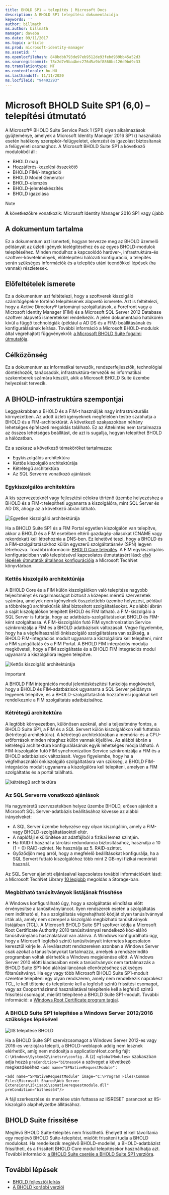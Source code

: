 ```yaml
---
title: BHOLD SP1 – telepítés | Microsoft Docs
description: A BHOLD SP1 telepítési dokumentációja
keywords: ''
author: billmath
ms.author: billmath
manager: daveba
ms.date: 09/11/2017
ms.topic: article
ms.prod: microsoft-identity-manager
ms.assetid: ''
ms.openlocfilehash: 848bdbb793de97eb9512de93febd939bb45a52d3
ms.sourcegitcommit: 78c2d7e5ba4bec276d5a9bf8860bc126d9bd9c33
ms.translationtype: MT
ms.contentlocale: hu-HU
ms.lasthandoff: 11/11/2020
ms.locfileid: "94492293"
---
```

# <a name="microsoft-bhold-suite-sp1-60-installation-guide"></a>Microsoft BHOLD Suite SP1 (6,0) – telepítési útmutató

A Microsoft® BHOLD Suite Service Pack 1 (SP1) olyan alkalmazások gyűjteménye, amelyek a Microsoft Identity Manager 2016 SP1 () használata esetén hatékony szerepkör-felügyeletet, elemzést és igazolást biztosítanak a felügyeleti csomaghoz. A Microsoft BHOLD Suite SP1 a következő modulokból áll:

- BHOLD mag
- Hozzáférés-kezelési összekötő
- BHOLD FIM/-integráció
- BHOLD Model Generator
- BHOLD-elemzés
- BHOLD-jelentéskészítés
- BHOLD igazolása


> [!NOTE]
> **A** következőkre vonatkozik: Microsoft Identity Manager 2016 SP1 vagy újabb

## <a name="what-this-document-covers"></a>A dokumentum tartalma

Ez a dokumentum azt ismerteti, hogyan tervezze meg az BHOLD üzemelő példányát az üzleti igények kielégítéséhez és az egyes BHOLD-modulok telepítéséhez. Minden modulhoz a kapcsolódó hardver-, infrastruktúra-és szoftver-követelmények, előtelepítési hálózati konfiguráció, a telepítés során szükséges információk és a telepítés utáni teendőkkel lépések (ha vannak) részletesek.

## <a name="pre-requisite-knowledge"></a>Előfeltételek ismerete

Ez a dokumentum azt feltételezi, hogy a szoftverek kiszolgáló számítógépekre történő telepítésének alapvető ismerete. Azt is feltételezi, hogy a Active Directory® tartományi szolgáltatások, a Forefront vagy a Microsoft Identity Manager (FIM) és a Microsoft SQL Server 2012 Database szoftver alapvető ismeretekkel rendelkezik. A jelen dokumentáció hatókörén kívül a függő technológiák (például a AD DS és a FIM) beállításának és konfigurálásának leírása. További információ a Microsoft BHOLD-modulok által végrehajtott függvényekről: [a Microsoft BHOLD Suite fogalmi útmutatója](https://technet.microsoft.com/library/jj134102(v=ws.10).aspx).

## <a name="audience"></a>Célközönség

Ez a dokumentum az informatikai tervezők, rendszerfejlesztők, technológiai döntéshozók, tanácsadók, infrastruktúra-tervezők és informatikai szakemberek számára készült, akik a Microsoft BHOLD Suite üzembe helyezését tervezik.

## <a name="bhold-infrastructure-considerations"></a>A BHOLD-infrastruktúra szempontjai

Leggyakrabban a BHOLD és a FIM-t használják nagy infrastrukturális környezetben. Az adott üzleti igényeknek megfelelően testre szabhatja a BHOLD és a FIM-architektúrát. A következő szakaszokban néhány lehetséges építészeti megoldás található. Ez az Áttekintés nem tartalmazza az összes lehetséges beállítást, de azt is sugallja, hogyan telepíthet BHOLD a hálózatban.
 
Ez a szakasz a következő témaköröket tartalmazza:

- Egykiszolgálós architektúra
- Kettős kiszolgáló architektúrája
- Kétrétegű architektúra
- Az SQL Serverre vonatkozó ajánlások

### <a name="single-server-architecture"></a>Egykiszolgálós architektúra

A kis szervezeteknél vagy fejlesztési célokra történő üzembe helyezéshez a BHOLD és a FIM-t telepítheti ugyanarra a kiszolgálóra, mint SQL Server és AD DS, ahogy az a következő ábrán látható.
 
![Egyetlen kiszolgáló architektúrája](media/bhold-installation-guide/single.png)

Ha a BHOLD Suite SP1 és a FIM Portal egyetlen kiszolgálón van telepítve, akkor a BHOLD és a FIM esetében eltérő gazdagép-aliasokat (CNAME vagy rekordokat) kell létrehoznia a DNS-ben. Ez lehetővé teszi, hogy a BHOLD és a FIM-szolgáltatásokhoz külön egyszerű szolgáltatásnév (SPN) legyen létrehozva. További információ: [BHOLD Core telepítés](https://technet.microsoft.com/library/jj134095(v=ws.10).aspx).
A FIM egykiszolgálós konfigurációban való telepítésével kapcsolatos útmutatásért lásd: [első lépések útmutatók általános konfigurációja](https://technet.microsoft.com/library/ff575965.aspx) a Microsoft TechNet könyvtárban.

### <a name="dual-server-architecture"></a>Kettős kiszolgáló architektúrája

A BHOLD Core és a FIM külön kiszolgálókon való telepítése nagyobb teljesítményt és rugalmasságot biztosít a közepes méretű szervezetek számára, amelyek nem igényelnek összetettebb üzembe helyezést, például a többrétegű architektúrák által biztosított szolgáltatásokat. Az alábbi ábrán a saját kiszolgálókon telepített BHOLD és FIM látható. a FIM-kiszolgáló a SQL Server is futtatja, hogy az adatbázis-szolgáltatásokat BHOLD és FIM-ként szolgáltassa. A FIM-kiszolgálón futó FIM synchronization Service szinkronizálja a FIM és a BHOLD adatbázisok változásait. Vegye figyelembe, hogy ha a végfelhasználói önkiszolgáló szolgáltatásra van szükség, a BHOLD FIM-integrációs modult ugyanarra a kiszolgálóra kell telepíteni, mint a FIM szolgáltatás és a FIM Portal. A BHOLD FIM integrációs modulja megköveteli, hogy a FIM szolgáltatás és a BHOLD FIM integrációs modul ugyanarra a kiszolgálóra legyen telepítve.

![Kettős kiszolgáló architektúrája](media/bhold-installation-guide/dual.png)

> [!IMPORTANT]
> A BHOLD FIM integrációs modul jelentéskészítési funkciója megköveteli, hogy a BHOLD és FIM-adatbázisok ugyanarra a SQL Server példányra legyenek telepítve, és a BHOLD-szolgáltatásfiók hozzáférési jogokkal kell rendelkeznie a FIM szolgáltatás adatbázisához.

### <a name="two-tier-architecture"></a>Kétrétegű architektúra

A legtöbb környezetben, különösen azoknál, ahol a teljesítmény fontos, a BHOLD Suite SP1, a FIM és a SQL Servert külön kiszolgálókon kell futtatnia (kétrétegű architektúra). A kétrétegű architektúrában a memória-és a CPU-erőforrások minden réteghez külön vannak kijelölve. Az alábbi ábrán a kétrétegű architektúra konfigurálásának egyik lehetséges módja látható. A FIM-kiszolgálón futó FIM synchronization Service szinkronizálja a FIM és a BHOLD adatbázisok változásait. Vegye figyelembe, hogy ha a végfelhasználói önkiszolgáló szolgáltatásra van szükség, a BHOLD FIM-integrációs modult ugyanarra a kiszolgálóra kell telepíteni, amelyen a FIM szolgáltatás és a portál található.

![kétrétegű architektúra](media/bhold-installation-guide/two-tier.png)

### <a name="sql-server-recommendations"></a>Az SQL Serverre vonatkozó ajánlások

Ha nagyméretű szervezetekben helyez üzembe BHOLD, erősen ajánlott a Microsoft SQL Server-adatbázis beállításához kövesse az alábbi irányelveket:

- A SQL Server üzembe helyezése egy olyan kiszolgálón, amely a FIM-vagy BHOLD-szolgáltatásoktól eltér.
- A naplófájl elkülönítése az adatfájlból a fizikai lemez szintjén.
- Ha RAID-t használ a tárolási redundancia biztosításához, használja a 10 (1 + 0) RAID-szintet. Ne használja az 5. RAID-szintet.
- Győződjön meg arról, hogy a megfelelő beállításokat konfigurálja, ha a SQL Servert futtató kiszolgálóhoz több mint 2 GB-nyi fizikai memóriát használ.

Az SQL Server ajánlott eljárásaival kapcsolatos további információkért lásd: a Microsoft TechNet Library [10 legjobb](https://www.microsoft.com/technet/prodtechnol/sql/bestpractice/storage-top-10.mspx) megoldás a Storage-ban.

### <a name="trusted-certificates-list-update"></a>Megbízható tanúsítványok listájának frissítése

A Windows konfigurálható úgy, hogy a szolgáltatás elindítása előtt érvényesítse a tanúsítványláncot. Ilyen rendszerek esetén a szolgáltatás nem indítható el, ha a szolgáltatás végrehajtható kódját olyan tanúsítvánnyal írták alá, amely nem szerepel a kiszolgáló megbízható tanúsítványok listájában (TCL). A Microsoft BHOLD Suite SP1 szoftver kódja a Microsoft Root Certificate Authority 2010 tanúsítvánnyal rendelkező kód-aláíró tanúsítványlánc használatával van aláírva.
A Windows konfigurálható úgy, hogy a Microsoft legfelső szintű tanúsítványait internetes kapcsolaton keresztül kérje le. A leválasztott rendszereken azonban a Windows Server csak azokat a tanúsítványokat tartalmazza, amelyek a rendszerindító programban voltak elérhetők a Windows megjelenése előtt. A Windows Server 2010 előtti kiadásaiban ezek a tanúsítványok nem tartalmazzák a BHOLD Suite SP1-kód aláírási láncának ellenőrzéséhez szükséges főtanúsítványt. Ha egy vagy több Microsoft BHOLD Suite SP1-modult szeretne telepíteni egy olyan rendszeren, amely nem rendelkezik naprakész TCL, le kell töltenie és telepítenie kell a legfelső szintű frissítési csomagot, vagy az Csoportházirend használatával telepítenie kell a legfelső szintű frissítési csomagot, mielőtt telepítené a BHOLD Suite SP1-modult. További információ: a [Windows Root Certificate program tagjai](https://support.microsoft.com/kb/931125).

### <a name="installing-bhold-suite-sp1-on-windows-server-20122016-required-step"></a>A BHOLD Suite SP1 telepítése a Windows Server 2012/2016 szükséges lépésével 

![IIS telepítése BHOLD](media/bhold-installation-guide/iis-install-bhold.png)

Ha a BHOLD Suite SP1 szervizcsomagot a Windows Server 2012-es vagy 2016-es verziójára telepíti, a BHOLD-weblapok addig nem lesznek elérhetők, amíg nem módosítja a applicationHost.config fájlt ```C:\Windows\System32\inetsrv\config``` . A (z) ```<globalModules>``` szakaszban adja hozzá ```preCondition="bitness64``` a szöveget a következő megkezdéséhez ```<add name="SPNativeRequestModule"``` :

```<add name="SPNativeRequestModule" image="C:\Program Files\Common Files\Microsoft Shared\Web Server Extensions\15\isapi\spnativerequestmodule.dll" preCondition="bitness64"/>```

A fájl szerkesztése és mentése után futtassa az IISRESET parancsot az IIS-kiszolgáló alaphelyzetbe állításához.


## <a name="upgrading-bhold-suite"></a>BHOLD Suite frissítése

Meglévő BHOLD Suite-telepítés nem frissíthető. Ehelyett el kell távolítania egy meglévő BHOLD Suite-telepítést, mielőtt frissíteni tudja a BHOLD modulokat. Ha rendelkezik meglévő BHOLD-modellel, a BHOLD-adatbázist frissítheti, és a frissített BHOLD Core modul telepítésekor használhatja azt. További információ: [a BHOLD Suite cseréje a BHOLD Suite SP1 verzióra](https://technet.microsoft.com/library/jj874043(v=ws.10).aspx).


## <a name="next-steps"></a>További lépések

- [BHOLD fejlesztői leírás](../reference/mim2016-bhold-developer-reference.md)
- [A BHOLD korábbi verziói](../reference/version-bhold-history.md)
